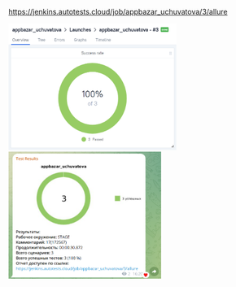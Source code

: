 https://jenkins.autotests.cloud/job/appbazar_uchuvatova/3/allure

<img alt="img.png" height="250" src="img.png" width="330" title="Allure отчёт"/>
<img alt="img_1.png" height="250" src="img_1.png" width="300" title="Уведомление в Telegram"/>

